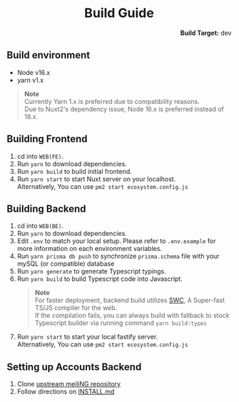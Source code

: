 <h1 align="center">Build Guide</h1>
<p align="right"><b>Build Target:</b> dev</p>

## Build environment
* Node v16.x
* yarn v1.x

> **Note**  
> Currently Yarn 1.x is preferred due to compatibility reasons.  
> Due to Nuxt2's dependency issue, Node 16.x is preferred instead of 18.x.  

## Building Frontend
1. cd into `WEB(FE)`.
2. Run `yarn` to download dependencies.
3. Run `yarn build` to build initial frontend.
4. Run `yarn start` to start Nuxt server on your localhost.  
   Alternatively, You can use `pm2 start ecosystem.config.js`  

## Building Backend
1. cd into `WEB(BE)`.
2. Run `yarn` to download dependencies.
3. Edit `.env` to match your local setup. Please refer to `.env.example` for more information on each environment variables.
4. Run `yarn prisma db push` to synchronize `prisma.schema` file with your mySQL (or compatible) database
5. Run `yarn generate` to generate Typescript typings.
6. Run `yarn build` to build Typescript code into Javascript.
   > **Note**  
   > For faster deployment, backend build utilizes [SWC](https://github.com/swc-project/swc), A Super-fast TS/JS compiler for the web.  
   > If the compilation fails, you can always build with fallback to stock Typescript builder via running command `yarn build:types`  
7. Run `yarn start` to start your local fastify server.  
   Alternatively, You can use `pm2 start ecosystem.config.js`  

## Setting up Accounts Backend
1. Clone [upstream meiliNG repository](https://github.com/meili-NG/meiliNG)
2. Follow directions on [INSTALL.md](https://github.com/meili-NG/meiliNG/blob/main/INSTALL.md)  
